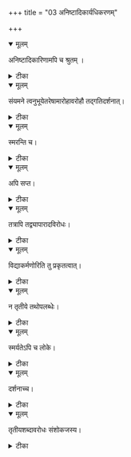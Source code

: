 +++
title = "03 अनिष्टादिकार्यधिकरणम्"

+++


<details open><summary>मूलम्</summary>

अनिष्टादिकारिणामपि च श्रुतम् ।
</details>



<details><summary>टीका</summary>

गच्छन्ति ते सर्व इति श्रुत्याऽनिष्टादिकारिणाम् । अपि चान्द्रमसप्राप्तिः भवतीति विशङ्कते ॥ [299]
</details>



<details open><summary>मूलम्</summary>

संयमने त्वनुभूयेतरेषामारोहावरोहौ तद्गतिदर्शनात्।
</details>



<details><summary>टीका</summary>

चन्द्रारोहावरोहो तु यातनां यम शासने । अनुभूयैवेतरेषां इति तद्गति दर्शनात् ॥ [300]
</details>



<details open><summary>मूलम्</summary>

स्मरन्ति च।
</details>



<details><summary>टीका</summary>

सर्वे चैव वशं यान्ति यमस्य भगवन्किल । इति स्मृत्या च तेषां तु यमवश्यत्वशंसनात् ॥ [301]
</details>



<details open><summary>मूलम्</summary>

अपि सप्त।
</details>



<details><summary>टीका</summary>

सप्त चैषां रौरवादि लोका(ः) इति च गम्यते । यातनां त्वनुभूयाथो तत्रापि गतिरुच्ते ॥ [302]
</details>



<details open><summary>मूलम्</summary>

तत्रापि तद्व्यापारादविरोधः।
</details>



<details><summary>टीका</summary>

यमस्य शासनादेव पापिनां यातना भवेत् । तत्रापि तत्स्मृतिरेव विरोधो नैव विद्यते ॥ [303]
</details>



<details open><summary>मूलम्</summary>

विद्याकर्मणोरिति तु प्रकृतत्वात्।
</details>



<details><summary>टीका</summary>

अनिष्टादिकृतां नैव पितृयाण पथाद्गतिः । विद्यायास्सुकृतस्यापि फलं मार्गद्वयं स्मृतम् ॥ [304]
</details>



<details open><summary>मूलम्</summary>

न तृतीये तथोपलब्धेः।
</details>



<details><summary>टीका</summary>

तृतीयस्थानवाच्यानां पापिनां नैव विद्यते । पञ्चमाहुत्यपेक्षा तु नेति देहाय च श्रुतेः ॥ [305]
</details>



<details open><summary>मूलम्</summary>

स्मर्यतेऽपि च लोके।
</details>



<details><summary>टीका</summary>

पुण्यकर्मवतां चापि केषांचिद् देहसम्भवे । पञ्चमाहुत्यपेक्षा न द्रौपद्यादिषु दृश्यते ॥ [306]
</details>



<details open><summary>मूलम्</summary>

दर्शनाच्च।
</details>



<details><summary>टीका</summary>

पञ्चमाहुत्यभावेन जायस्वेति च दर्शनात् । उद्भिज्जस्वेदजानां तु देहोत्पत्तिस्तथा भवेत् ॥ [307]
</details>



<details open><summary>मूलम्</summary>

तृतीयशब्दावरोधः संशोकजस्य।
</details>



<details><summary>टीका</summary>

उद्भिज्जमिति शब्देन स्वेदजस्यापि संग्रहः । श्रुत्युक्तेन तृतीयेन ह्याण्डजाज्जीवजात्परम् ॥ [308]
</details>

